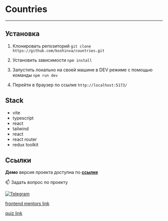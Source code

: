 # Countries

---

## Установка

1. Клонировать репозиторий
`git clone https://github.com/koshinva/countries.git`

2. Установить зависимости
`npm install`

3. Запустить локально на своей машине в DEV режиме с помощью команды
`npm run dev`

4. Перейти в браузер по ссылке  `http://localhost:5173/` 

## Stack
* vite
* typescript
* react
* tailwind
* react
* react router
* redux toolkit

## Ссылки

**Демо** версия проекта доступна по **[ссылке](https://koshinva.github.io/countries/ 'https://koshinva.github.io/countries/')**

📫 Задать вопрос по проекту 

<a href="https://t.me/imp_0593" target="_blank" rel="noreferrer"> <img src="https://img.shields.io/badge/Telegram-blue?style=for-the-badge&logo=telegram&logoColor=white" alt="Telegram"/> </a>

[frontend mentors link](https://www.frontendmentor.io/challenges/rest-countries-api-with-color-theme-switcher-5cacc469fec04111f7b848ca)

[quiz link](https://devchallenges.io/challenges/Bu3G2irnaXmfwQ8sZkw8)

